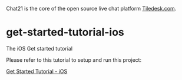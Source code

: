 Chat21 is the core of the open source live chat platform [Tiledesk.com](http://www.tiledesk.com).

# get-started-tutorial-ios
The iOS Get started tutorial

Please refer to this tutorial to setup and run this project:

[Get Started Tutorial - iOS](https://github.com/chat21/chat21-docs/blob/master/ios/get-started-tutorial.md)
